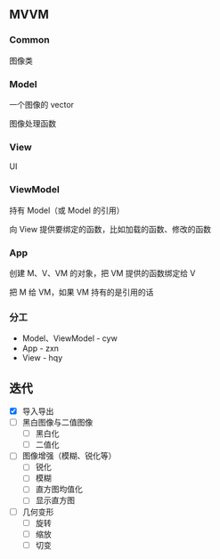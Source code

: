 ## MVVM

### Common

图像类

### Model

一个图像的 vector

图像处理函数

### View

UI

### ViewModel

持有 Model（或 Model 的引用）

向 View 提供要绑定的函数，比如加载的函数、修改的函数

### App

创建 M、V、VM 的对象，把 VM 提供的函数绑定给 V

把 M 给 VM，如果 VM 持有的是引用的话

### 分工

* Model、ViewModel - cyw
* App - zxn
* View - hqy

## 迭代

* [x] 导入导出
* [ ] 黑白图像与二值图像
  * [ ] 黑白化
  * [ ] 二值化
* [ ] 图像增强（模糊、锐化等）
  * [ ] 锐化
  * [ ] 模糊
  * [ ] 直方图均值化
  * [ ] 显示直方图
* [ ] 几何变形
  * [ ] 旋转
  * [ ] 缩放
  * [ ] 切变